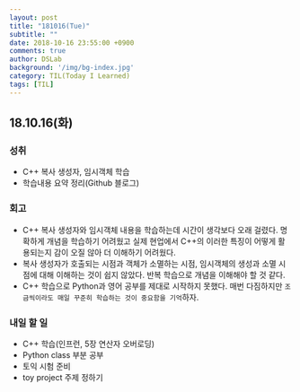 ```yaml
---
layout: post
title: "181016(Tue)"
subtitle: ""
date: 2018-10-16 23:55:00 +0900
comments: true
author: DSLab
background: '/img/bg-index.jpg'
category: TIL(Today I Learned)
tags: [TIL]
---
```


## 18.10.16(화)
### 성취
  - C++ 복사 생성자, 임시객체 학습
  - 학습내용 요약 정리(Github 블로그)

### 회고
  - C++ 복사 생성자와 임시객체 내용을 학습하는데 시간이 생각보다 오래 걸렸다. 명확하게 개념을 학습하기 어려웠고 실제 현업에서 C++의 이러한 특징이 어떻게 활용되는지 감이 오질 않아 더 이해하기 어려웠다.
  - 복사 생성자가 호출되는 시점과 객체가 소멸하는 시점, 임시객체의 생성과 소멸 시점에 대해 이해하는 것이 쉽지 않았다. 반복 학습으로 개념을 이해해야 할 것 같다.
  - C++ 학습으로 Python과 영어 공부를 제대로 시작하지 못했다. 매번 다짐하지만 `조금씩이라도 매일 꾸준히 학습하는 것이 중요함을 기억`하자.

### 내일 할 일
  - C++ 학습(인프런, 5장 연산자 오버로딩)
  - Python class 부분 공부
  - 토익 시험 준비
  - toy project 주제 정하기
